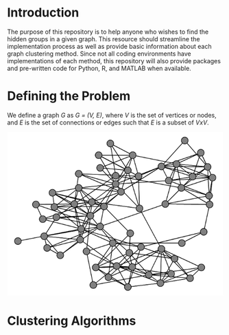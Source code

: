 # Introduction

The purpose of this repository is to help anyone who wishes to find the hidden groups in a given graph. This resource should streamline the implementation process as well as provide basic information about each graph clustering method. Since not all coding environments have implementations of each method, this repository will also provide packages and pre-written code for Python, R, and MATLAB when available.

# Defining the Problem

We define a graph *G* as *G = (V, E)*, where *V* is the set of vertices or nodes, and *E* is the set of connections or edges such that *E* is a subset of *VxV*.

![alt text](graph_example.PNG)

# Clustering Algorithms
